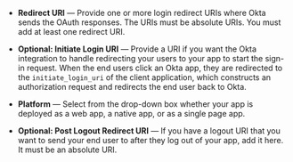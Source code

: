 * **Redirect URI** &#8212; Provide one or more login redirect URIs where Okta sends the OAuth responses. The URIs must be absolute URIs. You must add at least one redirect URI.

* **Optional: Initiate Login URI** &#8212; Provide a URI if you want the Okta integration to handle redirecting your users to your app to start the sign-in request. When the end users click an Okta app, they are redirected to the `initiate_login_uri` of the client application, which constructs an authorization request and redirects the end user back to Okta.

* **Platform** &#8212; Select from the drop-down box whether your app is deployed as a web app, a native app, or as a single page app.

* **Optional: Post Logout Redirect URI** &#8212; If you have a logout URI that you want to send your end user to after they log out of your app, add it here. It must be an absolute URI.

